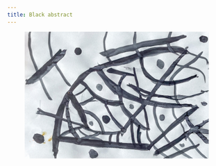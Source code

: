 ```yaml
---
title: Black abstract
---
```

<figure>
<img src="/img/emil-drawing/IMG_5346.jpg" alt="A black and white watercolor painting with straight lines and dots.">
</figure>
